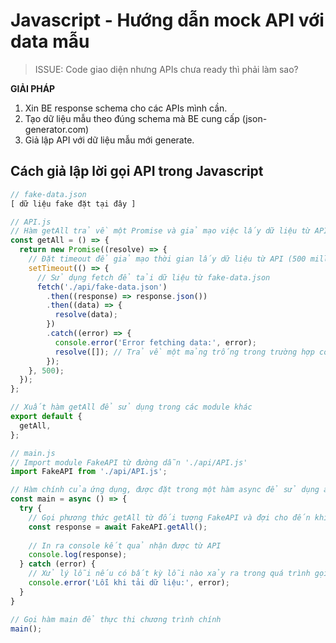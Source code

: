 # Javascript - Hướng dẫn mock API với data mẫu

> ISSUE: Code giao diện nhưng APIs chưa ready thì phải làm sao?

**GIẢI PHÁP**

1. Xin BE response schema cho các APIs mình cần.
2. Tạo dữ liệu mẫu theo đúng schema mà BE cung cấp (json-generator.com)
3. Giả lập API với dữ liệu mẫu mới generate.

## Cách giả lập lời gọi API trong Javascript

```js
// fake-data.json
[ dữ liệu fake đặt tại đây ]
```

```js
// API.js
// Hàm getAll trả về một Promise và giả mạo việc lấy dữ liệu từ API với setTimeout
const getAll = () => {
  return new Promise((resolve) => {
    // Đặt timeout để giả mạo thời gian lấy dữ liệu từ API (500 milliseconds)
    setTimeout(() => {
      // Sử dụng fetch để tải dữ liệu từ fake-data.json
      fetch('./api/fake-data.json')
        .then((response) => response.json())
        .then((data) => {
          resolve(data);
        })
        .catch((error) => {
          console.error('Error fetching data:', error);
          resolve([]); // Trả về một mảng trống trong trường hợp có lỗi
        });
    }, 500);
  });
};

// Xuất hàm getAll để sử dụng trong các module khác
export default {
  getAll,
};
```

```js
// main.js
// Import module FakeAPI từ đường dẫn './api/API.js'
import FakeAPI from './api/API.js';

// Hàm chính của ứng dụng, được đặt trong một hàm async để sử dụng await
const main = async () => {
  try {
    // Gọi phương thức getAll từ đối tượng FakeAPI và đợi cho đến khi Promise được giải quyết
    const response = await FakeAPI.getAll();
    
    // In ra console kết quả nhận được từ API
    console.log(response);
  } catch (error) {
    // Xử lý lỗi nếu có bất kỳ lỗi nào xảy ra trong quá trình gọi API
    console.error('Lỗi khi tải dữ liệu:', error);
  }
}

// Gọi hàm main để thực thi chương trình chính
main();
```